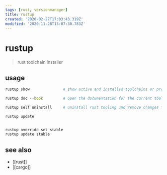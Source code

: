 ```yaml
---
tags: [rust, versionmanager]
title: rustup
created: '2020-02-27T17:03:43.319Z'
modified: '2020-11-28T13:07:30.783Z'
---
```


# rustup

> rust toolchain installer

## usage
```sh
rustup show               # show active and installed toolchains or profiles

rustup doc --book         # open the documentation for the current toolchain

rustup self uninstall     # uninstall rust tooling und remove changes to .bashrc etc

rustup update


rustup override set stable
rustup update stable
```

## see also
- [[rust]]
- [[cargo]]
